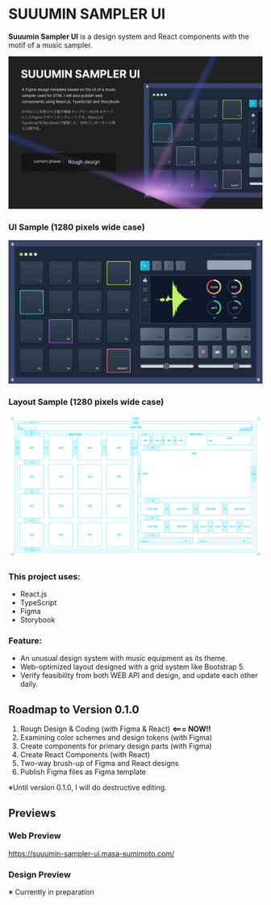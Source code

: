 # SUUUMIN SAMPLER UI

**Suuumin Sampler UI** is a design system and React components with the motif of a music sampler.

![ui-cover](https://github.com/masa-sumimoto/suuumin-sampler-ui/blob/main/assets/images/cover.jpg)

### UI Sample (1280 pixels wide case)

![ui-preview](https://github.com/masa-sumimoto/suuumin-sampler-ui/blob/main/assets/images/ui-1280.png)

### Layout Sample (1280 pixels wide case)

![wireframe-preview](https://github.com/masa-sumimoto/suuumin-sampler-ui/blob/main/assets/images/layout-1280.png)

### This project uses:

- React.js
- TypeScript
- Figma
- Storybook

### Feature:

- An unusual design system with music equipment as its theme.
- Web-optimized layout designed with a grid system like Bootstrap 5.
- Verify feasibility from both WEB API and design, and update each other daily.

## Roadmap to Version 0.1.0

1. Rough Design & Coding (with Figma & React) **<=== NOW!!**
2. Examining color schemes and design tokens  (with Figma)
3. Create components for primary design parts (with Figma)
4. Create React Components (with React)
5. Two-way brush-up of Figma and React designs
6. Publish Figma files as Figma template

※Until version 0.1.0, I will do destructive editing.

## Previews


### Web Preview

https://suuumin-sampler-ui.masa-sumimoto.com/


### Design Preview

※ Currently in preparation